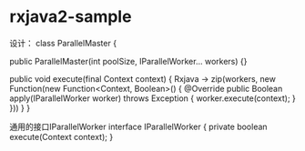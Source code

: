 # rxjava2-sample

设计：
class ParallelMaster {
  
  public ParallelMaster(int poolSize, IParallelWorker... workers) {}
  
  public void execute(final Context context) {
    Rxjava -> zip(workers, new Function(new Function<Context, Boolean>() {
      @Override
      public Boolean apply(IParallelWorker worker) throws Exception {
        worker.execute(context);
      }
    }))
  }
}

通用的接口IParallelWorker
interface IParallelWorker {
  private boolean execute(Context context);
}

